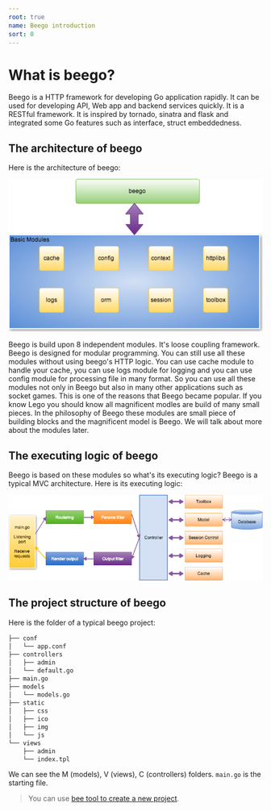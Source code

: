 ```yaml
---
root: true
name: Beego introduction
sort: 0
---
```


# What is beego?

Beego is a HTTP framework for developing Go application rapidly. It can be used for developing API, Web app and backend services quickly. It is a RESTful framework.  It is inspired by tornado, sinatra and flask and integrated some Go features such as interface, struct embeddedness.  

## The architecture of beego

Here is the architecture of beego:

![](../images/architecture.png)

Beego is build upon 8 independent modules. It's loose coupling framework. Beego is designed for modular programming. You can still use all these modules without using beego's HTTP logic. You can use cache module to handle your cache, you can use logs module for logging and you can use config module for processing file in many format. So you can use all these modules not only in Beego but also in many other applications such as socket games. This is one of the reasons that Beego became popular. If you know Lego you should know all magnificent modles are build of many small pieces. In the philosophy of Beego these modules are small piece of building blocks and the magnificent model is Beego. We will talk about more about the modules later.

## The executing logic of beego

Beego is based on these modules so what's its executing logic? Beego is
a typical MVC architecture. Here is its executing logic:

![](../images/flow.png)

## The project structure of beego

Here is the folder of a typical beego project:

```
├── conf
│   └── app.conf   
├── controllers
│   ├── admin
│   └── default.go
├── main.go
├── models
│   └── models.go
├── static
│   ├── css
│   ├── ico
│   ├── img
│   └── js
└── views
    ├── admin
    └── index.tpl
```

We can see the M (models), V (views), C (controllers) folders. `main.go` is the starting file.

>You can use [bee tool to create a new project](../install/bee.md).
